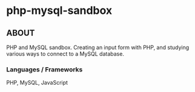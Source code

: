 # php-mysql-sandbox

## ABOUT

PHP and MySQL sandbox. Creating an input form with PHP, and studying various ways to connect to a MySQL database.

### Languages / Frameworks

PHP, MySQL, JavaScript